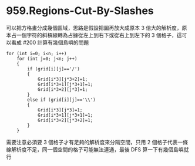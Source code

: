 # 959.Regions-Cut-By-Slashes

可以把方格畫分成幾個區域，思路是假設把圖再放大成原本 3 倍大的解析度，原本占一個字符的斜槓線轉為占據從左上到右下或從右上到左下的 3 個格子，這可以看成 #200 計算有幾個島嶼的問題

```
for (int i=0; i<n; i++)
    for (int j=0; j<n; j++)
    {
        if (grid[i][j]=='/')
        {
            Grid[i*3][j*3+2]=1;
            Grid[i*3+1][j*3+1]=1;
            Grid[i*3+2][j*3]=1;
        }
        else if (grid[i][j]=='\\')
        {
            Grid[i*3][j*3]=1;
            Grid[i*3+1][j*3+1]=1;
            Grid[i*3+2][j*3+2]=1;
        }
    }
```

需要注意必須要 3 個格子才有足夠的解析度來分隔空間，只用 2 個格子代表一條線解析度不足，同一個空間的格子可能無法連通，最後 DFS 算一下有幾個島嶼就行
